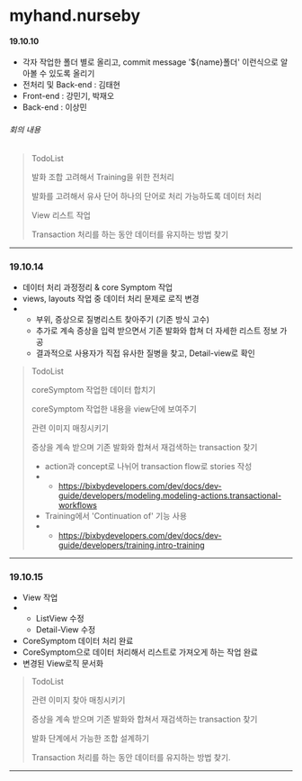 # myhand.nurseby

#### 19.10.10

- 각자 작업한 폴더 별로 올리고, commit message '${name}폴더' 이런식으로 알아볼 수 있도록 올리기
- 전처리 및 Back-end : 김태현
- Front-end : 강민기, 박재오
- Back-end : 이상민

###### 회의 내용

> TodoList
>
> 발화 조합 고려해서 Training을 위한 전처리
>
> 발화를 고려해서 유사 단어 하나의 단어로 처리 가능하도록 데이터 처리
>
> View 리스트 작업
>
> Transaction 처리를 하는 동안 데이터를 유지하는 방법 찾기

---

### 19.10.14

- 데이터 처리 과정정리 & core Symptom 작업
- views, layouts 작업 중 데이터 처리 문제로 로직 변경
- - 부위, 증상으로 질병리스트 찾아주기 (기존 방식 고수)
  - 추가로 계속 증상을 입력 받으면서 기존 발화와 합쳐 더 자세한 리스트 정보 가공
  - 결과적으로 사용자가 직접 유사한 질병을 찾고, Detail-view로 확인

>TodoList
>
>coreSymptom 작업한 데이터 합치기
>
>coreSymptom 작업한 내용을 view단에 보여주기
>
>관련 이미지 매칭시키기
>
>증상을 계속 받으며 기존 발화와 합쳐서 재검색하는 transaction 찾기
>
>- action과 concept로 나뉘어 transaction flow로 stories 작성
>- -  https://bixbydevelopers.com/dev/docs/dev-guide/developers/modeling.modeling-actions.transactional-workflows 
>- Training에서 'Continuation of' 기능 사용
>- -  https://bixbydevelopers.com/dev/docs/dev-guide/developers/training.intro-training 

---

### 19.10.15

- View 작업
- - ListView 수정
  - Detail-View 수정
- CoreSymptom 데이터 처리 완료
- CoreSymptom으로 데이터 처리해서 리스트로 가져오게 하는 작업 완료
- 변경된 View로직 문서화

>TodoList
>
>관련 이미지 찾아 매칭시키기
>
>증상을 계속 받으며 기존 발화와 합쳐서 재검색하는 transaction 찾기
>
>발화 단계에서 가능한 조합 설계하기
>
> Transaction 처리를 하는 동안 데이터를 유지하는 방법 찾기.

---
